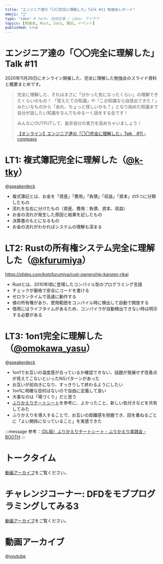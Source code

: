 ```yaml
---
title: "エンジニア達の「〇〇完全に理解した」Talk #11 勉強会レポート"
emoji: "📝"
type: "idea" # tech: 技術記事 / idea: アイデア
topics: [勉強会, Rust, 1on1, 簿記, イベント]
published: true
---
```


# エンジニア達の「〇〇完全に理解した」Talk #11

2020年11月26日にオンライン開催した、完全に理解した勉強会のスライド資料と概要まとめです。

> 完全に理解した、それはまさに「分かった気になったくらい」の理解できたくらいのもの！ 「覚えたての知識」や「この知識なら自信出てきた！」みたいなものから「あれ、ちょっと怪しいかも？」となり始めた知識まで自分が話したい知識をなんでもゆるーく話をする会です！
> 
> みんなにOUTPUTして、是非自分の実力を高めちゃいましょう！
> 
> [【オンライン】エンジニア達の「〇〇完全に理解した」Talk　#11 - connpass](https://easy2.connpass.com/event/194418/)

# LT1: 複式簿記完全に理解した（[@k-tky](https://connpass.com/user/k-tky/)）
@[speakerdeck](349a12cecb594e349c153d1846df9514)

- 複式簿記とは、お金を「資産」「費用」「負債」「収益」「資本」の5つに分類したもの
- 流れを左右に分けたもの（資産、費用：負債、資本、収益）
- お金の流れが発生した原因と結果を記したもの
- 決算書のもとになるもの
- お金の流れがわかればシステムの理解も深まる


# LT2: Rustの所有権システム完全に理解した（[@kfurumiya](https://twitter.com/kfurumiya)）
https://slides.com/kotofurumiya/rust-ownership-kanzen-rikai 

- Rustとは、2010年頃に登場したコンパイル型のプログラミング言語
- チェックが厳格で安全にコードを書ける
- ゼロランタイムで高速に動作する
- 値の所有権があり、使用範囲をコンパイル時に検出して自動で開放する
- 借用にはライフタイムがあるため、コンパイラが自動検出できない時は明示する必要がある


# LT3: 1on1完全に理解した（[@omokawa_yasu](https://twitter.com/omokawa_yasu)）
@[speakerdeck](8590df093f4c42d2b3765683dd8a6cba)

- 1on1でお互いの温度感が合っているか確認できない、話題が発展せず改善点が見えてこないといったNGパターンがあった
- お互いが前向きになり、すっきりして終わるようにしたい
- 1on1に明確な目的はないので自由に定義して良い
- 大事なのは「場づくり」だと思う
- [ふりかえりチートシート]((https://hurikaeri.booth.pm/items/1711909))を参考に、よかったこと、新しい気付きなどを共有してみた
- ふりかえりを導入することで、お互いの距離感を把握でき、回を重ねるごとに「よい関係になっていること」を実感できた

:::message
参考：[（DL版）ふりかえりチートシート - ふりかえり実践会 - BOOTH](https://hurikaeri.booth.pm/items/1711909)
:::

# トークタイム
[動画アーカイブ](https://youtu.be/0s76KeyYg1g)をご覧ください。

# チャレンジコーナー: DFDをモブプログラミングしてみる3
[動画アーカイブ](https://youtu.be/0s76KeyYg1g)をご覧ください。

# 動画アーカイブ

@[youtube](0s76KeyYg1g)